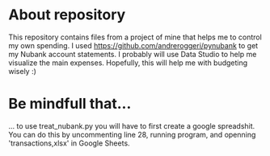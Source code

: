 # About repository
This repository contains files from a project of mine that helps me to control my own spending.
I used https://github.com/andreroggeri/pynubank to get my Nubank account statements.
I probably will use Data Studio to help me visualize the main expenses.
Hopefully, this will help me with budgeting wisely :)

# Be mindfull that...
... to use treat_nubank.py you will have to first create a google spreadshit. You can do this by uncommenting line 28, running program, and openning 'transactions,xlsx' in Google Sheets.

